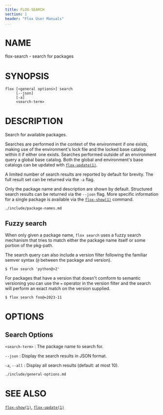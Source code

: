 ```yaml
---
title: FLOX-SEARCH
section: 1
header: "Flox User Manuals"
...
```



# NAME

flox-search - search for packages

# SYNOPSIS

```
flox [<general options>] search
     [--json]
     [-a]
     <search-term>
```

# DESCRIPTION

Search for available packages.

Searches are performed in the context of the environment if one exists,
making use of the environment's lock file and the locked base catalog within it
if either one exists.
Searches performed outside of an environment query a global base catalog.
Both the global and environment's base catalogs can be updated with
[`flox-update(1)`](./flox-update.md).

A limited number of search results are reported by default for brevity.
The full result set can be returned via the `-a` flag.

Only the package name and description are shown by default.
Structured search results can be returned via the `--json` flag.
More specific information for a single package is available via the
[`flox-show(1)`](./flox-show.md) command.

```{.include}
./include/package-names.md
```

## Fuzzy search
When only given a package name,
`flox search` uses a fuzzy search mechanism that tries to match either the
package name itself or some portion of the pkg-path.

The search query can also include a version filter following the
familiar semver syntax (`@` between the package and version).
```text
$ flox search 'python@>2'
```

For packages that have a version that doesn't comform to semantic versioning
you can use the `=` operator in the version filter
and the search will perform an exact match on the version supplied.
```text
$ flox search foo@=2023-11
```

# OPTIONS

## Search Options

`<search-term>`
:   The package name to search for.

`--json`
:   Display the search results in JSON format.

`-a`, `--all`
:   Display all search results (default: at most 10).

```{.include}
./include/general-options.md
```

# SEE ALSO
[`flox-show(1)`](./flox-show.md),
[`flox-update(1)`](./flox-update.md)
